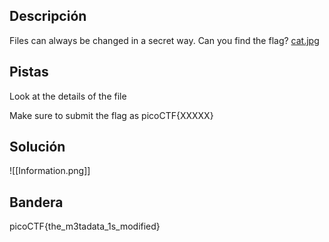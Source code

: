 ## Descripción
Files can always be changed in a secret way. Can you find the flag? [cat.jpg](https://mercury.picoctf.net/static/c28a959c5605d5f67480d5dd3a77f302/cat.jpg)
## Pistas 
Look at the details of the file

Make sure to submit the flag as picoCTF{XXXXX}
## Solución
![[Information.png]]
## Bandera
picoCTF{the_m3tadata_1s_modified} 